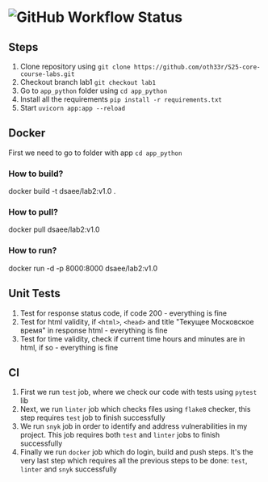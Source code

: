 # ![GitHub Workflow Status](https://github.com/oth33r/S25-core-course-labs/actions/workflows/app_python.yml/badge.svg)

## Steps

1. Clone repository using `git clone https://github.com/oth33r/S25-core-course-labs.git`
2. Checkout branch lab1 `git checkout lab1`
3. Go to `app_python` folder using `cd app_python`
4. Install all the requirements `pip install -r requirements.txt`
5. Start `uvicorn app:app --reload`

## Docker

First we need to go to folder with app `cd app_python`

### How to build?

docker build -t dsaee/lab2:v1.0 .

### How to pull?

docker pull dsaee/lab2:v1.0

### How to run?

docker run -d -p 8000:8000 dsaee/lab2:v1.0

## Unit Tests

1. Test for response status code, if code 200 - everything is fine
2. Test for html validity, if `<html>`, `<head>` and title "Текущее Московское время" in response html - everything is fine
3. Test for time validity, check if current time hours and minutes are in html, if so - everything is fine

## CI

1. First we run `test` job, where we check our code with tests using `pytest` lib
2. Next, we run `linter` job which checks files using `flake8` checker, this step requires `test` job to finish successfully
3. We run `snyk` job in order to identify and address vulnerabilities in my project. This job requires both `test` and `linter` jobs to finish successfully
4. Finally we run `docker` job which do login, build and push steps. It's the very last step which requires all the previous steps to be done: `test`, `linter` and `snyk` successfully

